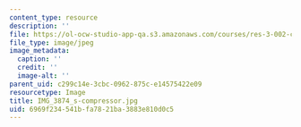 ```yaml
---
content_type: resource
description: ''
file: https://ol-ocw-studio-app-qa.s3.amazonaws.com/courses/res-3-002-collaborative-design-and-creative-expression-with-arduino-microcontrollers-january-iap-2017/6969f234541bfa7821ba3883e810d0c5_IMG_3874_s-compressor.jpg
file_type: image/jpeg
image_metadata:
  caption: ''
  credit: ''
  image-alt: ''
parent_uid: c299c14e-3cbc-0962-875c-e14575422e09
resourcetype: Image
title: IMG_3874_s-compressor.jpg
uid: 6969f234-541b-fa78-21ba-3883e810d0c5
---
```

